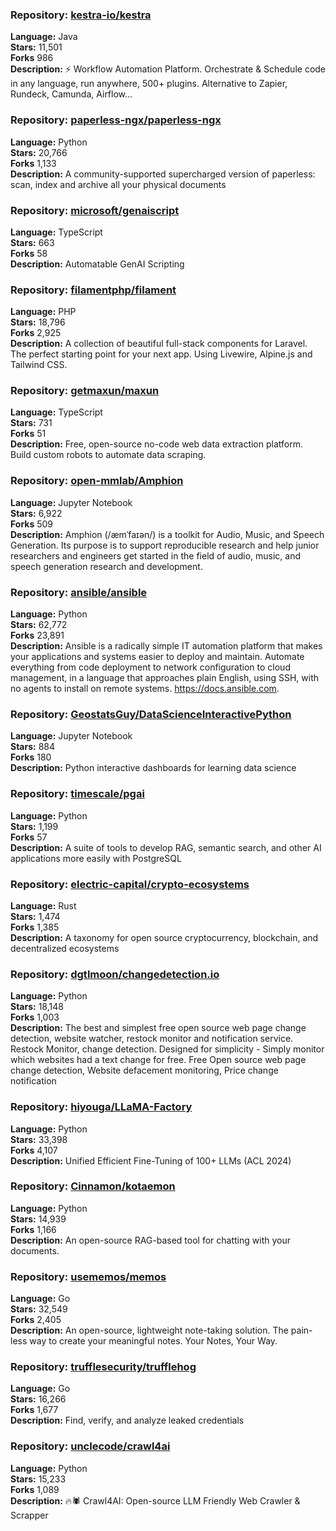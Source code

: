 ### **Repository:** [kestra-io/kestra](https://github.com/kestra-io/kestra)  

**Language:** Java  
**Stars:** 11,501  
**Forks** 986  
**Description:** ⚡ Workflow Automation Platform. Orchestrate & Schedule code in any language, run anywhere, 500+ plugins. Alternative to Zapier, Rundeck, Camunda, Airflow...  

### **Repository:** [paperless-ngx/paperless-ngx](https://github.com/paperless-ngx/paperless-ngx)  

**Language:** Python  
**Stars:** 20,766  
**Forks** 1,133  
**Description:** A community-supported supercharged version of paperless: scan, index and archive all your physical documents  

### **Repository:** [microsoft/genaiscript](https://github.com/microsoft/genaiscript)  

**Language:** TypeScript  
**Stars:** 663  
**Forks** 58  
**Description:** Automatable GenAI Scripting  

### **Repository:** [filamentphp/filament](https://github.com/filamentphp/filament)  

**Language:** PHP  
**Stars:** 18,796  
**Forks** 2,925  
**Description:** A collection of beautiful full-stack components for Laravel. The perfect starting point for your next app. Using Livewire, Alpine.js and Tailwind CSS.  

### **Repository:** [getmaxun/maxun](https://github.com/getmaxun/maxun)  

**Language:** TypeScript  
**Stars:** 731  
**Forks** 51  
**Description:** Free, open-source no-code web data extraction platform. Build custom robots to automate data scraping.  

### **Repository:** [open-mmlab/Amphion](https://github.com/open-mmlab/Amphion)  

**Language:** Jupyter Notebook  
**Stars:** 6,922  
**Forks** 509  
**Description:** Amphion (/æmˈfaɪən/) is a toolkit for Audio, Music, and Speech Generation. Its purpose is to support reproducible research and help junior researchers and engineers get started in the field of audio, music, and speech generation research and development.  

### **Repository:** [ansible/ansible](https://github.com/ansible/ansible)  

**Language:** Python  
**Stars:** 62,772  
**Forks** 23,891  
**Description:** Ansible is a radically simple IT automation platform that makes your applications and systems easier to deploy and maintain. Automate everything from code deployment to network configuration to cloud management, in a language that approaches plain English, using SSH, with no agents to install on remote systems. https://docs.ansible.com.  

### **Repository:** [GeostatsGuy/DataScienceInteractivePython](https://github.com/GeostatsGuy/DataScienceInteractivePython)  

**Language:** Jupyter Notebook  
**Stars:** 884  
**Forks** 180  
**Description:** Python interactive dashboards for learning data science  

### **Repository:** [timescale/pgai](https://github.com/timescale/pgai)  

**Language:** Python  
**Stars:** 1,199  
**Forks** 57  
**Description:** A suite of tools to develop RAG, semantic search, and other AI applications more easily with PostgreSQL  

### **Repository:** [electric-capital/crypto-ecosystems](https://github.com/electric-capital/crypto-ecosystems)  

**Language:** Rust  
**Stars:** 1,474  
**Forks** 1,385  
**Description:** A taxonomy for open source cryptocurrency, blockchain, and decentralized ecosystems  

### **Repository:** [dgtlmoon/changedetection.io](https://github.com/dgtlmoon/changedetection.io)  

**Language:** Python  
**Stars:** 18,148  
**Forks** 1,003  
**Description:** The best and simplest free open source web page change detection, website watcher, restock monitor and notification service. Restock Monitor, change detection. Designed for simplicity - Simply monitor which websites had a text change for free. Free Open source web page change detection, Website defacement monitoring, Price change notification  

### **Repository:** [hiyouga/LLaMA-Factory](https://github.com/hiyouga/LLaMA-Factory)  

**Language:** Python  
**Stars:** 33,398  
**Forks** 4,107  
**Description:** Unified Efficient Fine-Tuning of 100+ LLMs (ACL 2024)  

### **Repository:** [Cinnamon/kotaemon](https://github.com/Cinnamon/kotaemon)  

**Language:** Python  
**Stars:** 14,939  
**Forks** 1,166  
**Description:** An open-source RAG-based tool for chatting with your documents.  

### **Repository:** [usememos/memos](https://github.com/usememos/memos)  

**Language:** Go  
**Stars:** 32,549  
**Forks** 2,405  
**Description:** An open-source, lightweight note-taking solution. The pain-less way to create your meaningful notes. Your Notes, Your Way.  

### **Repository:** [trufflesecurity/trufflehog](https://github.com/trufflesecurity/trufflehog)  

**Language:** Go  
**Stars:** 16,266  
**Forks** 1,677  
**Description:** Find, verify, and analyze leaked credentials  

### **Repository:** [unclecode/crawl4ai](https://github.com/unclecode/crawl4ai)  

**Language:** Python  
**Stars:** 15,233  
**Forks** 1,089  
**Description:** 🔥🕷️ Crawl4AI: Open-source LLM Friendly Web Crawler & Scrapper  

